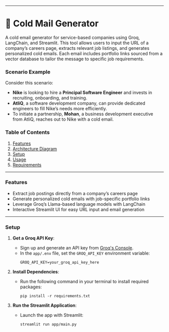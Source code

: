 

---

# 📧 Cold Mail Generator

A cold email generator for service-based companies using Groq, LangChain, and Streamlit. This tool allows users to input the URL of a company’s careers page, extracts relevant job listings, and generates personalized cold emails. Each email includes portfolio links sourced from a vector database to tailor the message to specific job requirements.

### Scenario Example

Consider this scenario:
- **Nike** is looking to hire a **Principal Software Engineer** and invests in recruiting, onboarding, and training.
- **AtliQ**, a software development company, can provide dedicated engineers to fill Nike’s needs more efficiently.
- To initiate a partnership, **Mohan**, a business development executive from AtliQ, reaches out to Nike with a cold email.

### Table of Contents
1. [Features](#features)
2. [Architecture Diagram](#architecture-diagram)
3. [Setup](#setup)
4. [Usage](#usage)
5. [Requirements](#requirements)

---

### Features

- Extract job postings directly from a company’s careers page
- Generate personalized cold emails with job-specific portfolio links
- Leverage Groq’s Llama-based language models with LangChain
- Interactive Streamlit UI for easy URL input and email generation

---

### Setup

1. **Get a Groq API Key**:
   - Sign up and generate an API key from [Groq's Console](https://console.groq.com/keys).
   - In the `app/.env` file, set the `GROQ_API_KEY` environment variable:
     ```plaintext
     GROQ_API_KEY=your_groq_api_key_here
     ```

2. **Install Dependencies**:
   - Run the following command in your terminal to install required packages:
     ```shell
     pip install -r requirements.txt
     ```

3. **Run the Streamlit Application**:
   - Launch the app with Streamlit:
     ```shell
     streamlit run app/main.py
     ```


